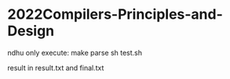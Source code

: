 # 2022Compilers-Principles-and-Design
ndhu only
execute:
make parse 
sh test.sh

result in result.txt and final.txt
